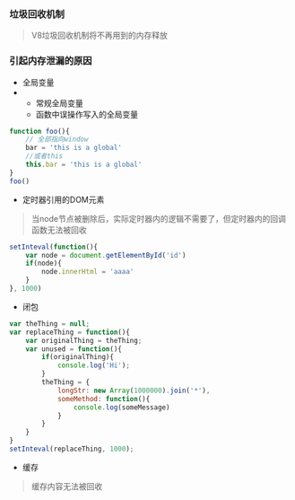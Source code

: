 ### 垃圾回收机制

> V8垃圾回收机制将不再用到的内存释放

### 引起内存泄漏的原因

* 全局变量
* * 常规全局变量
  * 函数中误操作写入的全局变量

```js
function foo(){
    // 全部指向window
    bar = 'this is a global'
    //或者this
    this.bar = 'this is a global'
}
foo()
```

* 定时器引用的DOM元素

> 当node节点被删除后，实际定时器内的逻辑不需要了，但定时器内的回调函数无法被回收

```js
setInteval(function(){
    var node = document.getElementById('id')
    if(node){
        node.innerHtml = 'aaaa'
    }
}, 1000)
```

* 闭包

```js
var theThing = null;
var replaceThing = function(){
    var originalThing = theThing;
    var unused = function(){
        if(originalThing){
            console.log('Hi');
        }
        theThing = {
            longStr: new Array(1000000).join('*'),
            someMethod: function(){
                console.log(someMessage)
            }
        }
    }
}
setInteval(replaceThing, 1000);
```

* 缓存

> 缓存内容无法被回收



